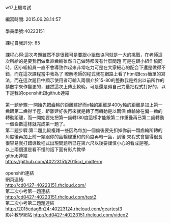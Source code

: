 w17上機考試</br>
</br>
編寫時間: 2015.06.28.14:57</br>
</br>
學員學號:40223151</br>
</br>
課程自我評分: 85</br>
</br>
課程心得:這次考題雖然不是很難可是要跟小組做協同就是一大的挑戰，在老師這次所給的是要我們做垂直齒輪雖然自己做時都沒有什麼問題
	   可是在跟小組作協同時，因小組組員一直不會導致作起來非常吃力可是在大家細心的配合下還是做得不錯，而在這次課程當中我為了		   瞭解老師的程式我在網路上看了html跟css簡單的寫法，而在這次題目中顯示使用者可輸入兩個介於15-80的整數我是找出以前所作的		   猜數字來作變更的，雖然這次上傳比較晚，可是還是頻自己力量把程式打好的，以下是我的openshift跟github連結</br>
</br>
第一題步驟:一開始先把齒輪的距離建好而x軸的距離是400y軸的距離是加上第一齒跟第二齒得半徑，距離建好後再來就是轉了而轉動是以兩個		   齒輪線在偏一齒的轉動距離，而一開始要先把第一齒轉180度這樣才能跟第二作重疊再已第二齒轉動一個齒數這樣就完成第一題了。</br>
第二題步驟:第二題比較複雜一些因為每加一個齒後要先扣掉你前一顆齒輪所轉的角度後再加上前一顆跟你的齒輪線重和的角度再轉一齒，到後		   來程式會變得很長很容易就打錯導致程式出現問題所已在第六尺以後要謹慎小心的看成是喔。</br>
以上兩個還是看不懂的話下面有影片教學</br>
github連結</br>
https://github.com/40223151/2015cd_midterm</br>
</br>
openshift連結</br>
網頁連結:</br>
http://cd0427-40223151.rhcloud.com/</br>
第二次小考第一題連結</br>
http://cd0427-40223151.rhcloud.com/test2</br>
第二次小考第二題題連結</br>
http://2015cdag8n24-40223124.rhcloud.com/geartest3</br>
影片教學網站
http://cd0427-40223151.rhcloud.com/video2
